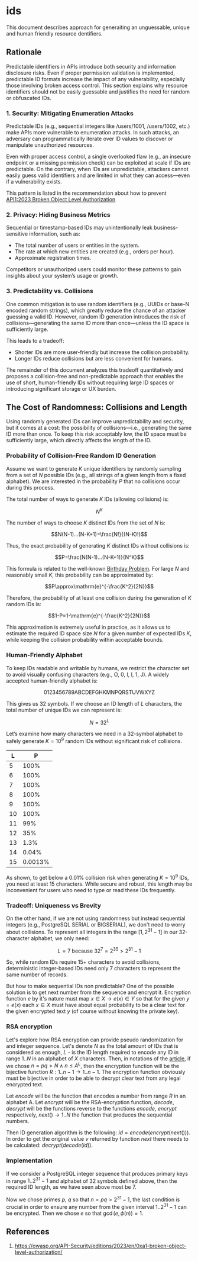 # ids

This document describes approach for generaiting an unguessable, unique and
human friendly resource dentifiers.


## Rationale

Predictable identifiers in APIs introduce both security and information
disclosure risks. Even if proper permission validation is implemented,
predictable ID formats increase the impact of any vulnerability, especially
those involving broken access control. This section explains why resource
identifiers should not be easily guessable and justifies the need for random or
obfuscated IDs.

### 1. Security: Mitigating Enumeration Attacks

Predictable IDs (e.g., sequential integers like /users/1001, /users/1002, etc.)
make APIs more vulnerable to enumeration attacks. In such attacks, an adversary
can programmatically iterate over ID values to discover or manipulate
unauthorized resources.

Even with proper access control, a single overlooked flaw (e.g., an insecure
endpoint or a missing permission check) can be exploited at scale if IDs are
predictable. On the contrary, when IDs are unpredictable, attackers cannot
easily guess valid identifiers and are limited in what they can access—even if
a vulnerability exists.

This pattern is listed in the recommendation about how to prevent
[API1:2023 Broken Object Level Authorization](https://owasp.org/API-Security/editions/2023/en/0xa1-broken-object-level-authorization/)

### 2. Privacy: Hiding Business Metrics

Sequential or timestamp-based IDs may unintentionally leak business-sensitive
information, such as:

- The total number of users or entities in the system.
- The rate at which new entities are created (e.g., orders per hour).
- Approximate registration times.

Competitors or unauthorized users could monitor these patterns to gain insights
about your system’s usage or growth.

### 3. Predictability vs. Collisions

One common mitigation is to use random identifiers (e.g., UUIDs or base-N
encoded random strings), which greatly reduce the chance of an attacker
guessing a valid ID. However, random ID generation introduces the risk of
collisions—generating the same ID more than once—unless the ID space is
sufficiently large.

This leads to a tradeoff:

- Shorter IDs are more user-friendly but increase the collision probability.
- Longer IDs reduce collisions but are less convenient for humans.

The remainder of this document analyzes this tradeoff quantitatively and
proposes a collision-free and non-predictable approach that enables the use of
short, human-friendly IDs without requiring large ID spaces or introducing
significant storage or UX burden.

## The Cost of Randomness: Collisions and Length

Using randomly generated IDs can improve unpredictability and security, but it
comes at a cost: the possibility of collisions—i.e., generating the same ID
more than once. To keep this risk acceptably low, the ID space must be
sufficiently large, which directly affects the length of the ID.

### Probability of Collision-Free Random ID Generation

Assume we want to generate $K$ unique identifiers by randomly sampling from a
set of $N$ possible IDs (e.g., all strings of a given length from a fixed
alphabet). We are interested in the probability $P$ that no collisions occur
during this process.

The total number of ways to generate $K$ IDs (allowing collisions) is:

$$N^K$$

The number of ways to choose $K$ distinct IDs from the set of $N$ is:

$$N(N-1)...(N-K+1)=\frac{N!}{(N-K)!}$$

Thus, the exact probability of generating $K$ distinct IDs without collisions is:

$$P=\frac{N(N-1)...(N-K+1)}{N^K}$$

This formula is related to the well-known [Birthday Problem](https://en.wikipedia.org/wiki/Birthday_problem).
For large $N$ and reasonably small $K$, this probability can be approximated by:

$$P\approx\mathrm{e}^{-\frac{K^2}{2N}}$$

Therefore, the probability of at least one collision during the generation of
$K$ random IDs is:

$$1-P=1-\mathrm{e}^{-\frac{K^2}{2N}}$$

This approximation is extremely useful in practice, as it allows us to estimate
the required ID space size $N$ for a given number of expected IDs $K$, while
keeping the collision probability within acceptable bounds.


### Human-Friendly Alphabet

To keep IDs readable and writable by humans, we restrict the character set to
avoid visually confusing characters (e.g., O, 0, I, l, 1, J). A widely accepted
human-friendly alphabet is:

$$
\text{0123456789ABCDEFGHKMNPQRSTUVWXYZ}
$$

This gives us 32 symbols. If we choose an ID length of $L$ characters, the
total number of unique IDs we can represent is:

$$N=32^L$$

Let’s examine how many characters we need in a 32-symbol alphabet to safely
generate $K=10^9$ random IDs without significant risk of collisions.

| L     | P       |
| ----- | ------- |
| 5     | 100%    |
| 6     | 100%    |
| 7     | 100%    |
| 8     | 100%    |
| 9     | 100%    |
| 10    | 100%    |
| 11    | 99%     |
| 12    | 35%     |
| 13    | 1.3%    |
| 14    | 0.04%   |
| 15    | 0.0013% |


As shown, to get below a 0.01% collision risk when generating $K=10^9$ IDs,
you need at least 15 characters. While secure and robust, this length may be
inconvenient for users who need to type or read these IDs frequently.

### Tradeoff: Uniqueness vs Brevity

On the other hand, if we are not using randomness but instead sequential
integers (e.g., PostgreSQL SERIAL or BIGSERIAL), we don't need to worry about
collisions. To represent all integers in the range $[1, 2^{31}-1]$ in our
32-character alphabet, we only need:

$$L=7\text{ because }32^{7}=2^{35}>2^{31}-1$$

So, while random IDs require 15+ characters to avoid collisions, deterministic
integer-based IDs need only 7 characters to represent the same number of records.

But how to make sequential IDs non predictable? One of the possible solution is
to get next number from the sequence and encrypt it. Encryption function $e$ by
it's nature must map $x \in X \rightarrow e(x) \in Y$ so that for the given
$y=e(x)$ each $x \in X$ must have about equal probability to be a clear text
for the given encrypted text $y$ (of course without knowing the private key).

### RSA encryption

Let's explore how RSA encryption can provide pseudo randomization for and
integer sequence. Let's denote $N$ as the total amount of IDs that is considered
as enough, $L$ - is the ID length required to encode any ID in range $1..N$ in
an alphabet of $X$ characters. Then, in notations of the [article](https://en.wikipedia.org/wiki/RSA_(cryptosystem)),
if we chose $n = pq > N \wedge n \le A^L$, then the encryption function will be
the bijective function $R: 1..n-1 \rightarrow 1..n-1$. The encryption function
obviously must be bijective in order to be able to decrypt clear text from any
legal encrypted text.

Let $encode$ will be the function that encodes a number from range $R$ in an
alphabet A. Let $encrypt$ will be the RSA-encryption function, $decode$, $decrypt$
will be the functions reverse to the functions $encode$, $encrypt$ respectively,
$next() \rightarrow 1..N$ the function that produces the sequential numbers.

Then ID generation algorithm is the following: $id = encode(encrypt(next()))$.
In order to get the original value $v$ returned by function $next$ there needs
to be calculated: $decrypt(decode(id))$.

### Implementation

If we consider a PostgreSQL integer sequence that produces primary keys in range
$1 .. 2^{31}-1$ and alphabet of 32 symbols defined above, then the required ID
length, as we have seen above most be $7$.

Now we chose primes $p$, $q$ so that $n=pq > 2^{31}-1$, the last condition is
crucial in order to ensure any number from the given interval $1 .. 2^{31}-1$
can be encrypted. Then we chose $e$ so that $\gcd(e, \phi(n)) = 1$.


## References

1. https://owasp.org/API-Security/editions/2023/en/0xa1-broken-object-level-authorization/

